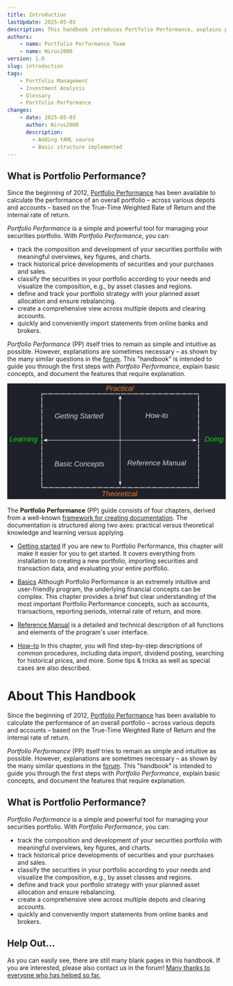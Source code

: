 ```yaml
---
title: Introduction
lastUpdate: 2025-05-03
description: This handbook introduces Portfolio Performance, explains portfolio management, performance calculation (TWRR, internal rate of return), and first steps (portfolio file, securities, import). It emphasizes the advantages over Excel and calls for collaboration. Structure is based on Diataxis (Getting Started, Fundamentals, How-to, Reference).
authors:
    - name: Portfolio Performance Team
    - name: Nirus2000
version: 1.0
slug: introduction
tags:
    - Portfolio Management
    - Investment Analysis
    - Glossary
    - Portfolio Performance
changes:
    - date: 2025-05-03
      author: Nirus2000
      description:
        - Adding YAML source
        - Basic structure implemented
---
```


## What is Portfolio Performance?

Since the beginning of 2012, [Portfolio Performance](https://portfolio-performance.info) has been available to calculate the performance of an overall portfolio – across various depots and accounts – based on the True-Time Weighted Rate of Return and the internal rate of return.

*Portfolio Performance* is a simple and powerful tool for managing your securities portfolio. With *Portfolio Performance*, you can:

- track the composition and development of your securities portfolio with meaningful overviews, key figures, and charts.
- track historical price developments of securities and your purchases and sales.
- classify the securities in your portfolio according to your needs and visualize the composition, e.g., by asset classes and regions.
- define and track your portfolio strategy with your planned asset allocation and ensure rebalancing.
- create a comprehensive view across multiple depots and clearing accounts.
- quickly and conveniently import statements from online banks and brokers.

*Portfolio Performance* (PP) itself tries to remain as simple and intuitive as possible. However, explanations are sometimes necessary – as shown by the many similar questions in the [forum](https://forum.portfolio-performance.info). This "handbook" is intended to guide you through the first steps with *Portfolio Performance*, explain basic concepts, and document the features that require explanation.

![](images/docu_framework.svg)

The **Portfolio Performance** (PP) guide consists of four chapters, derived from a well-known [framework for creating documentation](https://fachglossar.platinus.at/docs/Glossar/D-Glossar/Diataxis-Framework/). The documentation is structured along two axes: practical versus theoretical knowledge and learning versus applying.

- [Getting started](getting-started/index.md)
  If you are new to Portfolio Performance, this chapter will make it easier for you to get started.
  It covers everything from installation to creating a new portfolio, importing securities and transaction data, and evaluating your entire portfolio.

- [Basics](concepts/index.md)
  Although Portfolio Performance is an extremely intuitive and user-friendly program, the underlying financial concepts can be complex. This chapter provides a brief but clear understanding of the most important Portfolio Performance concepts, such as accounts, transactions, reporting periods, internal rate of return, and more.

- [Reference Manual](reference/index.md)
  is a detailed and technical description of all functions and elements of the program's user interface.

- [How-to](how-to/index.md)
  In this chapter, you will find step-by-step descriptions of common procedures, including data import, dividend posting, searching for historical prices, and more. Some tips & tricks as well as special cases are also described.

# About This Handbook

Since the beginning of 2012, [Portfolio Performance](https://portfolio-performance.info) has been available to calculate the performance of an overall portfolio – across various depots and accounts – based on the True-Time Weighted Rate of Return and the internal rate of return.

*Portfolio Performance* (PP) itself tries to remain as simple and intuitive as possible. However, explanations are sometimes necessary – as shown by the many similar questions in the [forum](https://forum.portfolio-performance.info). This "handbook" is intended to guide you through the first steps with *Portfolio Performance*, explain basic concepts, and document the features that require explanation.

## What is Portfolio Performance?

*Portfolio Performance* is a simple and powerful tool for managing your securities portfolio. With *Portfolio Performance*, you can:

- track the composition and development of your securities portfolio with meaningful overviews, key figures, and charts.
- track historical price developments of securities and your purchases and sales.
- classify the securities in your portfolio according to your needs and visualize the composition, e.g., by asset classes and regions.
- define and track your portfolio strategy with your planned asset allocation and ensure rebalancing.
- create a comprehensive view across multiple depots and clearing accounts.
- quickly and conveniently import statements from online banks and brokers.

## Help Out...

As you can easily see, there are still many blank pages in this handbook.
If you are interested, please also contact us in the forum! [Many thanks to everyone who has helped so far.](https://github.com/portfolio-performance/portfolio-help/graphs/contributors)